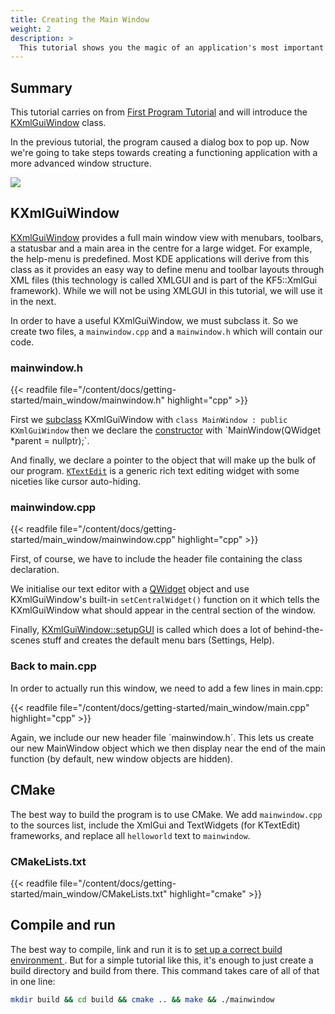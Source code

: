 ```yaml
---
title: Creating the Main Window
weight: 2
description: >
  This tutorial shows you the magic of an application's most important thing: The main window.
---
```


## Summary

This tutorial carries on from [First Program Tutorial](../hello_world) and will introduce the [KXmlGuiWindow](docs:kxmlgui;KXmlGuiWindow) class.

In the previous tutorial, the program caused a dialog box to pop up. Now we're going to take steps towards creating a functioning application with a more advanced window structure.

![](result.png)

## KXmlGuiWindow

[KXmlGuiWindow](docs:kxmlgui;KXmlGuiWindow) provides a full main window view with menubars, toolbars, a statusbar and a main area in the centre for a large widget. For example, the help-menu is predefined. Most KDE applications will derive from this class as it provides an easy way to define menu and toolbar layouts through XML files (this technology is called XMLGUI and is part of the KF5::XmlGui framework). While we will not be using XMLGUI in this tutorial, we will use it in the next.

In order to have a useful KXmlGuiWindow, we must subclass it. So we create two files, a `mainwindow.cpp` and a `mainwindow.h` which will contain our code.

### mainwindow.h


{{< readfile file="/content/docs/getting-started/main_window/mainwindow.h" highlight="cpp" >}}

First we [subclass](https://en.wikipedia.org/wiki/Inheritance_%28object-oriented_programming%29#Subclasses_and_superclasses) KXmlGuiWindow with `class MainWindow : public KXmlGuiWindow` then we declare the [constructor](https://en.wikipedia.org/wiki/Constructor_(object-oriented_programming)) with `MainWindow(QWidget *parent = nullptr);`.

And finally, we declare a pointer to the object that will make up the bulk of our program. [`KTextEdit`](docs:ktextwidgets;KTextEdit) is a generic rich text editing widget with some niceties like cursor auto-hiding. 

### mainwindow.cpp

{{< readfile file="/content/docs/getting-started/main_window/mainwindow.cpp" highlight="cpp" >}}

First, of course, we have to include the header file containing the class declaration. 

We initialise our text editor with a [QWidget](https://doc.qt.io/qt-5/qwidget.html) object and use KXmlGuiWindow's built-in `setCentralWidget()` function on it which tells the KXmlGuiWindow what should appear in the central section of the window. 

Finally, [KXmlGuiWindow::setupGUI](docs:kxmlgui;KXmlGuiWindow::setupGUI) is called which does a lot of behind-the-scenes stuff and creates the default menu bars (Settings, Help).

### Back to main.cpp

In order to actually run this window, we need to add a few lines in main.cpp:


{{< readfile file="/content/docs/getting-started/main_window/main.cpp" highlight="cpp" >}}

Again, we include our new header file ´mainwindow.h´. This lets us create our new MainWindow object which we then display near the end of the main function (by default, new window objects are hidden). 

## CMake

The best way to build the program is to use CMake. We add `mainwindow.cpp` to the sources list, include the XmlGui and TextWidgets (for KTextEdit) frameworks, and replace all `helloworld` text to `mainwindow`. 

### CMakeLists.txt

{{< readfile file="/content/docs/getting-started/main_window/CMakeLists.txt" highlight="cmake" >}}

## Compile and run

The best way to compile, link and run it is to [set up a correct build environment ](https://community.kde.org/Get_Involved/development#One-time_setup:_your_development_environment). But for a simple tutorial like this, it's enough to just create a build directory and build from there. This command takes care of all of that in one line:

```bash
mkdir build && cd build && cmake .. && make && ./mainwindow
```
